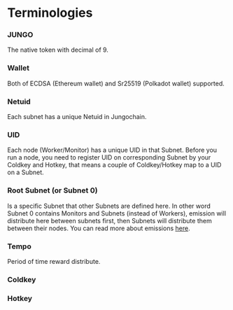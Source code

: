 # Terminologies

### JUNGO

The native token with decimal of 9.

### Wallet

Both of ECDSA (Ethereum wallet) and Sr25519 (Polkadot wallet) supported.

### Netuid

Each subnet has a unique Netuid in Jungochain.

### UID

Each node (Worker/Monitor) has a unique UID in that Subnet.
Before you run a node, you need to register UID on corresponding Subnet by your Coldkey and Hotkey,
that means a couple of Coldkey/Hotkey map to a UID on a Subnet.

### Root Subnet (or Subnet 0)

Is a specific Subnet that other Subnets are defined here.
In other word Subnet 0 contains Monitors and Subnets (instead of Workers),
emission will distribute here between subnets first,
then Subnets will distribute them between their nodes.
You can read more about emissions [here]().

### Tempo

Period of time reward distribute.

### Coldkey

### Hotkey

